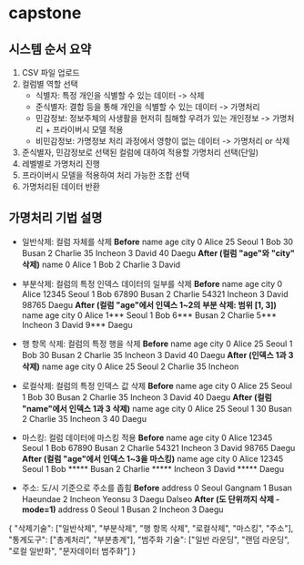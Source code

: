 # capstone

## 시스템 순서 요약
1. CSV 파일 업로드
2. 컬럼별 역할 선택
    - 식별자: 특정 개인을 식별할 수 있는 데이터 -> 삭제
    - 준식별자: 결합 등을 통해 개인을 식별할 수 있는 데이터 -> 가명처리
    - 민감정보: 정보주체의 사생활을 현저히 침해할 우려가 있는 개인정보 -> 가명처리 + 프라이버시 모델 적용
    - 비민감정보: 가명정보 처리 과정에서 영향이 없는 데이터 -> 가명처리 or 삭제
3. 준식별자, 민감정보로 선택된 컬럼에 대하여 적용할 가명처리 선택(단일)
4. 레벨별로 가명처리 진행
5. 프라이버시 모델을 적용하여 처리 가능한 조합 선택
6. 가명처리된 데이터 반환

## 가명처리 기법 설명
* 일반삭제: 컬럼 자체를 삭제
**Before**
     name  age    city
0   Alice   25   Seoul
1     Bob   30   Busan
2  Charlie   35  Incheon
3    David   40   Daegu
**After (컬럼 "age"와 "city" 삭제)**
     name
0   Alice
1     Bob
2  Charlie
3    David

* 부분삭제: 컬럼의 특정 인덱스 데이터의 일부를 삭제
**Before**
     name    age    city
0   Alice   12345   Seoul
1     Bob   67890   Busan
2  Charlie  54321  Incheon
3    David  98765   Daegu
**After (컬럼 "age"에서 인덱스 1~2의 부분 삭제: 범위 [1, 3])**
     name    age    city
0   Alice   1***   Seoul
1     Bob   6***   Busan
2  Charlie  5***   Incheon
3    David  9***   Daegu

* 행 항목 삭제: 컬럼의 특정 행을 삭제
**Before**
     name    age    city
0   Alice   25   Seoul
1     Bob   30   Busan
2  Charlie   35  Incheon
3    David   40   Daegu
**After (인덱스 1과 3 삭제)**
     name    age    city
0   Alice   25   Seoul
2  Charlie   35  Incheon

* 로컬삭제: 컬럼의 특정 인덱스 값 삭제
**Before**
     name    age    city
0   Alice   25   Seoul
1     Bob   30   Busan
2  Charlie   35  Incheon
3    David   40   Daegu
**After (컬럼 "name"에서 인덱스 1과 3 삭제)**
     name    age    city
0   Alice   25   Seoul
1           30   Busan
2  Charlie   35  Incheon
3           40   Daegu

* 마스킹: 컬럼 데이터에 마스킹 적용
**Before**
     name      age      city
0   Alice   12345    Seoul
1     Bob   67890    Busan
2  Charlie  54321   Incheon
3    David  98765    Daegu
**After (컬럼 "age"에서 인덱스 1~3을 마스킹)**
     name      age      city
0   Alice   12345    Seoul
1     Bob   *****    Busan
2  Charlie  *****   Incheon
3    David  *****    Daegu

* 주소: 도/시 기준으로 주소를 좁힘
**Before**
     address
0   Seoul Gangnam
1   Busan Haeundae
2   Incheon Yeonsu
3   Daegu Dalseo
**After (도 단위까지 삭제 - mode=1)**
     address
0   Seoul
1   Busan
2   Incheon
3   Daegu




{
    "삭제기술": ["일반삭제", "부분삭제", "행 항목 삭제", "로컬삭제", "마스킹", "주소"],
    "통계도구": ["총계처리", "부분총계"],
    "범주화 기술": ["일반 라운딩", "랜덤 라운딩", "로컬 일반화", "문자데이터 범주화"]
}
